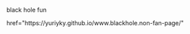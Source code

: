 
<!DOCTYPE HTML>
   <html>
   <head>
      <title>Главная</title>
      <meta charset="utf-8">
   </head>
   <body>  
      <p>black hole fun</p>
      <a> href="https://yuriyky.github.io/www.blackhole.non-fan-page/"</a>
   </body>
</html>
